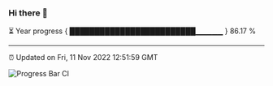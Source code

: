 ### Hi there 👋

⏳ Year progress { █████████████████████████▁▁▁▁▁ } 86.17 %

---

⏰ Updated on Fri, 11 Nov 2022 12:51:59 GMT

![Progress Bar CI](https://github.com/ZhaoGui/ZhaoGui/workflows/Progress%20Bar%20CI/badge.svg)
